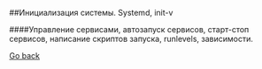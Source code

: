 ##Инициализация системы. Systemd, init-v

####Управление сервисами, автозапуск сервисов, старт-стоп сервисов, написание скриптов запуска, runlevels, зависимости.


[Go back](https://github.com/AlexCollin/linux-short-lesson)